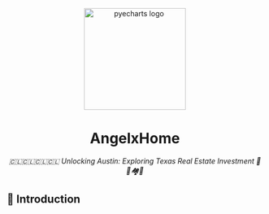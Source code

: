 <p align="center">
    <img src="https://user-images.githubusercontent.com/19553554/71825144-2d568180-30d6-11ea-8ee0-63c849cfd934.png" alt="pyecharts logo" width=200 height=200 />
</p>
<h1 align="center">AngelxHome</h1>
<p align="center">
    <em>🇨🇱🇨🇱🇨🇱🇨🇱 Unlocking Austin: Exploring Texas Real Estate Investment 🏡🌟🏘️🔑</em>
</p>


## 📣 Introduction
